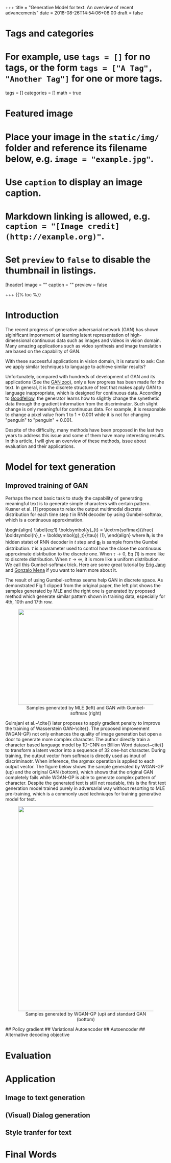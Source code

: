 +++
title = "Generative Model for text: An overview of recent advancements"
date = 2018-08-26T14:54:06+08:00
draft = false

# Tags and categories
# For example, use `tags = []` for no tags, or the form `tags = ["A Tag", "Another Tag"]` for one or more tags.
tags = []
categories = []
math = true
# Featured image
# Place your image in the `static/img/` folder and reference its filename below, e.g. `image = "example.jpg"`.
# Use `caption` to display an image caption.
#   Markdown linking is allowed, e.g. `caption = "[Image credit](http://example.org)"`.
# Set `preview` to `false` to disable the thumbnail in listings.
[header]
image = ""
caption = ""
preview = false

+++
{{% toc %}}
<style>
.reveal section img { background:none; border:none; box-shadow:none; }
</style>

# Introduction
The recent progress of generative adversarial network (GAN) has shown siginificant imporvment of learning latent representation of high-dimensional continuous data such as images and videos in vision domain. Many amazing applications such as video synthesis and image translation are based on the capability of GAN.


With these successful applications in vision domain, it is natural to ask: 
Can we apply similar techniques to language to achieve similar results?

Unfortunately, compared with hundreds of development of GAN and its applications (See the [GAN zoo](https://github.com/hindupuravinash/the-gan-zoo)), only a few progress has been made for the text. In general, it is the discrete structure of text that makes apply GAN to language inappropriate, which is designed for continuous data.  According to [Goodfellow](https://www.reddit.com/r/MachineLearning/comments/40ldq6/generative_adversarial_networks_for_text/), the generator learns how to slightly change the synethetic data through the gradient information from the discriminator. Such slight change is only meaningful for continuous data. For example, it is resaonable to change a pixel value from 1 to 1 + 0.001 while it is not for changing "penguin" to  "penguin" + 0.001.

Despite of the difficulty, many methods have been proposed in the last two years to address this issue and some of them have many interesting results. In this article, I will give an overview of these methods, issue about evaluation and their applications.

# Model for text generation
## Improved training of GAN
Perhaps the most basic task to study the capability of generating meaningful text is to generate simple characters with certain pattern. Kusner et al. [1] proposes to relax the output multimodal discrete distribution for each time step $t$ in RNN decoder by using Gumbel-softmax, which is a continuous approximation.

\begin{align}
\label{eq:1}
\boldsymbol{y}_{t} = \textrm{softmax}(\frac{ \boldsymbol{h}_t + \boldsymbol{g}_t}{\tau}) (1),
\end{align}
where $\boldsymbol{h}_t$ is the hidden statet of RNN decoder in $t$ step and  $\boldsymbol{g}_t$ is sample from the Gumbel distribution. $\tau$ is a parameter used to control how the close the continuous approximate distribution to the discrete one. When $\tau \rightarrow 0$, Eq (1) is more like to discrete distribution. When $\tau \rightarrow \infty$, it is more like a uniform distribution. We call this Gumbel-softmax trick. Here are some great tutorial by [Erig Jang](https://blog.evjang.com/2016/11/tutorial-categorical-variational.html) and [Gonzalo Mena](https://casmls.github.io/general/2017/02/01/GumbelSoftmax.html) if you want to learn more about it.

The result of using Gumbel-softmax seems help GAN in discrete space. As demonstrated Fig 1 clipped from the original paper, the left plot shows the samples generated by MLE and the right one is generated by proposed method which generate similar pattern shown in training data, especially for 4th, 10th and 17th row.
<figure>
<img src="/img/nlg_overview_fig1.png" height="300" width="600" style="background:none; border:none; box-shadow:none; margin=0; padding=0"/>
<figcaption align="middle">Samples generated by MLE (left) and GAN with Gumbel-softmax (right)</figcaption>
</figure>
Gulrajani et al.~\cite{} later proposes to apply gradient penalty to improve the training of Wasserstein GAN~\cite{}. The proposed improvement (WGAN-GP) not only enhances the quality of image generation but open a door to generate more complex character. The author directly train a character based language model by 1D-CNN on Billion Word dataset~cite{} to transform a latent vector into a sequence of 32 one-hot character. During training, the output vector from softmax is directly used as input of discriminaotr. When inference, the argmax operation is applied to each output vector. The figure below shows the sample generated by WGAN-GP (up) and the original GAN (bottom), which shows that the original GAN completely fails while WGAN-GP is able to generate complex pattern of character. Despite the generated text is still not readable, this is the first text generation model trained purely in adversarial way without resorting to MLE pre-training, which is a commonly used techniuqes for training generative model for text.
<figure>
<img src="/img/nlg_overview_fig2.png" height="640" width="480" style="background:none; border:none; box-shadow:none; margin=0; padding=0"/>
<figcaption align="middle"> Samples generated by WGAN-GP (up) and standard GAN (bottom)</figcaption>
</figure>
## Policy gradient
## Variational Autoencoder
## Autoencoder
## Alternative decoding objective

# Evaluation
# Application
## Image to text generation
## (Visual) Dialog generation
## Style tranfer for text
# Final Words


